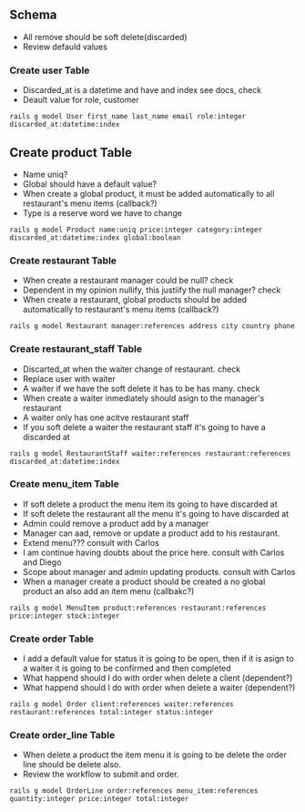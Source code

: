 ## Schema

- All remove should be soft delete(discarded)
- Review defauld values

### Create user Table
  - Discarded_at is a datetime and have and index see docs, check
  - Deault value for role, customer
```console
rails g model User first_name last_name email role:integer discarded_at:datetime:index
```


## Create product Table
  - Name uniq?
  - Global should have a default value?
  - When create a global product, it must be added automatically to all restaurant's menu items (callback?)
  - Type is a reserve word we have to change
```console
rails g model Product name:uniq price:integer category:integer discarded_at:datetime:index global:boolean
```

### Create restaurant Table
  - When create a restaurant manager could be null? check
  - Dependent in my opinion nullify, this justiify the null manager? check
  - When create a restaurant, global products should be added automatically to restaurant's menu items (callback?)
```console
rails g model Restaurant manager:references address city country phone
```


### Create restaurant_staff Table
  - Discarted_at when the waiter change of restaurant. check
  - Replace user with waiter
  - A waiter if we have the soft delete it has to be has many. check
  - When create a waiter inmediately should asign to the manager's restaurant
  - A waiter only has one acitve restaurant staff
  - If you soft delete a waiter the restaurant staff it's going to have a discarded at
```console
rails g model RestaurantStaff waiter:references restaurant:references discarded_at:datetime:index
```

### Create menu_item Table
  - If soft delete a product the menu item its going to have discarded at
  - If soft delete the restaurant all the menu it's going to have discarded at
  - Admin could remove a product add by a manager
  - Manager can aad, remove or update a product add to his restaurant.
  - Extend menu??? consult with Carlos
  - I am continue having doubts about the price here. consult with Carlos and Diego
  - Scope about manager and admin updating products. consult with Carlos
  - When a manager create a product should be created a no global product an also add an item menu (callbakc?)
```console
rails g model MenuItem product:references restaurant:references price:integer stock:integer
```

### Create order Table
  - I add a default value for status it is going to be open, then if it is asign to a waiter it is going to be confirmed and then completed
  - What happend should I do with order when delete a client (dependent?)
  - What happend should I do with order when delete a waiter (dependent?)
```console
rails g model Order client:references waiter:references restaurant:references total:integer status:integer
```

### Create order_line Table
  - When delete a product the item menu it is going to be delete the order line should be delete also.
  - Review the workflow to submit and order.
```console
rails g model OrderLine order:references menu_item:references quantity:integer price:integer total:integer
```
